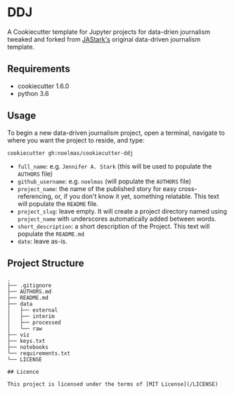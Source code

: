 # DDJ

A Cookiecutter template for Jupyter projects for data-drien journalism tweaked and forked from [JAStark's](https://github.com/noelmas/cookiecutter-data-driven-journalism/commits?author=JAStark) original data-driven journalism template.

## Requirements

* cookiecutter 1.6.0
* python 3.6

## Usage

To begin a new data-driven journalism project, open a terminal, navigate to where you want the project to reside, and type:

`cookiecutter gh:noelmas/cookiecutter-ddj`

- `full_name`: e.g. `Jennifer A. Stark` (this will be used to populate the `AUTHORS` file)
- `github_username`: e.g. `noelmas` (will populate the `AUTHORS` file)
- `project_name`: the name of the published story for easy cross-referencing, or, if you don't know it yet, something relatable. This text will populate the `README` file.
- `project_slug`: leave empty. It will create a project directory named using `project_name` with underscores automatically added between words.
- `short_description`: a short description of the Project. This text will populate the `README.md`
- `date`: leave as-is.

## Project Structure
```
.
├── .gitignore
├── AUTHORS.md
├── README.md
├── data
│   ├── external
│   ├── interim
│   ├── processed
│   └── raw
├── viz
├── keys.txt
├── notebooks
└── requirements.txt
└── LICENSE

## Licence

This project is licensed under the terms of [MIT License](/LICENSE)
